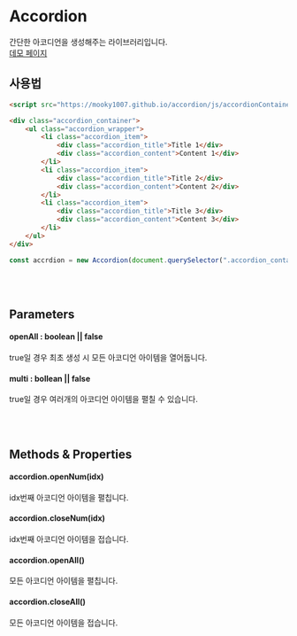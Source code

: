 # Accordion
간단한 아코디언을 생성해주는 라이브러리입니다.  
[데모 페이지](https://mooky1007.github.io/accordion/)

## 사용법

```html
<script src="https://mooky1007.github.io/accordion/js/accordionContainer.js"></script>
```

```html
<div class="accordion_container">
    <ul class="accordion_wrapper">
        <li class="accordion_item">
            <div class="accordion_title">Title 1</div>
            <div class="accordion_content">Content 1</div>
        </li>
        <li class="accordion_item">
            <div class="accordion_title">Title 2</div>
            <div class="accordion_content">Content 2</div>
        </li>
        <li class="accordion_item">
            <div class="accordion_title">Title 3</div>
            <div class="accordion_content">Content 3</div>
        </li>
    </ul>
</div>
```

```js
const accrdion = new Accordion(document.querySelector(".accordion_container"))
```
<br/>
<br/>

## Parameters
#### openAll : boolean || false
true일 경우 최초 생성 시 모든 아코디언 아이템을 열어둡니다.

#### multi : bollean || false
true일 경우 여러개의 아코디언 아이템을 펼칠 수 있습니다.

<br/>
<br/>

## Methods & Properties
#### accordion.openNum(idx)
idx번째 아코디언 아이템을 펼칩니다.

#### accordion.closeNum(idx)
idx번째 아코디언 아이템을 접습니다.

#### accordion.openAll()
모든 아코디언 아이템을 펼칩니다.

#### accordion.closeAll()
모든 아코디언 아이템을 접습니다.

